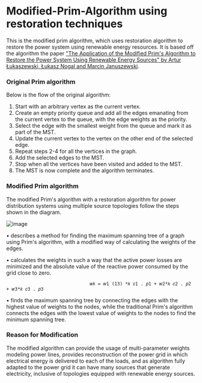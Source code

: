 # Modified-Prim-Algorithm using restoration techniques

This is the modified prim algorithm, which uses restoration algorithm to restore the power system using renewable energy resources. It is based off the algorithm the paper [&#34;The Application of the Modified Prim&#39;s Algorithm to Restore the Power System Using Renewable Energy Sources&#34; by Artur Łukaszewski, Łukasz Nogal and Marcin Januszewski](https://doi.org/10.3390/sym14051012). 

### Original Prim algorithm

Below is the flow of the original algorithm:

1. Start with an arbitrary vertex as the current vertex.
2. Create an empty priority queue and add all the edges emanating from the current vertex to the queue, with the edge weights as the priority.
3. Select the edge with the smallest weight from the queue and mark it as part of the MST.
4. Update the current vertex to the vertex on the other end of the selected edge.
5. Repeat steps 2-4 for all the vertices in the graph.
6. Add the selected edges to the MST.
7. Stop when all the vertices have been visited and added to the MST.
8. The MST is now complete and the algorithm terminates.

### Modified Prim algorithm
The modified Prim's algorithm with a restoration algorithm for power distribution systems using multiple source topologies follow the steps shown in the diagram. 

![image](https://user-images.githubusercontent.com/65055268/216766011-d67eed54-6809-44ff-95aa-64de0a42f4aa.png)

• describes a method for finding the maximum spanning tree of a graph using Prim's algorithm, with a modified way of calculating the weights of the edges. 

• calculates the weights in such a way that the active power losses are minimized and the absolute value of the reactive power consumed by the grid close to zero. 

                                   𝑤𝑘 = 𝑤1 (13) *𝑘 𝑐1 . 𝑝1 + 𝑤2*𝑘 𝑐2 . 𝑝2 + 𝑤3*𝑘 𝑐3 . 𝑝3

• finds the maximum spanning tree by connecting the edges with the highest value of weights to the nodes, while the traditional Prim's algorithm connects the edges with
the lowest value of weights to the nodes to find the minimum spanning tree.

### Reason for Modification
The modified algorithm can provide the usage of multi-parameter weights modeling power lines, provides reconstruction of the power grid in which electrical energy is delivered to each of the loads, and as algorithm fully adapted to the power grid it can have many sources that generate electricity, inclusive of topologies equipped with renewable energy sources. 
